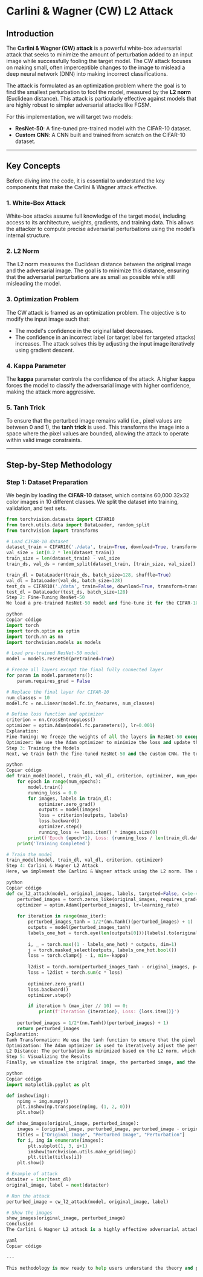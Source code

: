 # Carlini & Wagner (CW) L2 Attack

## Introduction

The **Carlini & Wagner (CW) attack** is a powerful white-box adversarial attack that seeks to minimize the amount of perturbation added to an input image while successfully fooling the target model. The CW attack focuses on making small, often imperceptible changes to the image to mislead a deep neural network (DNN) into making incorrect classifications.

The attack is formulated as an optimization problem where the goal is to find the smallest perturbation to fool the model, measured by the **L2 norm** (Euclidean distance). This attack is particularly effective against models that are highly robust to simpler adversarial attacks like FGSM.

For this implementation, we will target two models:
- **ResNet-50**: A fine-tuned pre-trained model with the CIFAR-10 dataset.
- **Custom CNN**: A CNN built and trained from scratch on the CIFAR-10 dataset.

---

## Key Concepts

Before diving into the code, it is essential to understand the key components that make the Carlini & Wagner attack effective.

### 1. **White-Box Attack**
White-box attacks assume full knowledge of the target model, including access to its architecture, weights, gradients, and training data. This allows the attacker to compute precise adversarial perturbations using the model’s internal structure.

### 2. **L2 Norm**
The L2 norm measures the Euclidean distance between the original image and the adversarial image. The goal is to minimize this distance, ensuring that the adversarial perturbations are as small as possible while still misleading the model.

### 3. **Optimization Problem**
The CW attack is framed as an optimization problem. The objective is to modify the input image such that:
- The model's confidence in the original label decreases.
- The confidence in an incorrect label (or target label for targeted attacks) increases.
The attack solves this by adjusting the input image iteratively using gradient descent.

### 4. **Kappa Parameter**
The **kappa** parameter controls the confidence of the attack. A higher kappa forces the model to classify the adversarial image with higher confidence, making the attack more aggressive.

### 5. **Tanh Trick**
To ensure that the perturbed image remains valid (i.e., pixel values are between 0 and 1), the **tanh trick** is used. This transforms the image into a space where the pixel values are bounded, allowing the attack to operate within valid image constraints.

---

## Step-by-Step Methodology

### Step 1: Dataset Preparation

We begin by loading the **CIFAR-10** dataset, which contains 60,000 32x32 color images in 10 different classes. We split the dataset into training, validation, and test sets.

```python
from torchvision.datasets import CIFAR10
from torch.utils.data import DataLoader, random_split
from torchvision import transforms

# Load CIFAR-10 dataset
dataset_train = CIFAR10('./data', train=True, download=True, transform=transforms.ToTensor())
val_size = int(0.2 * len(dataset_train))
train_size = len(dataset_train) - val_size
train_ds, val_ds = random_split(dataset_train, [train_size, val_size])

train_dl = DataLoader(train_ds, batch_size=128, shuffle=True)
val_dl = DataLoader(val_ds, batch_size=128)
test_ds = CIFAR10('./data', train=False, download=True, transform=transforms.ToTensor())
test_dl = DataLoader(test_ds, batch_size=128)
Step 2: Fine-Tuning ResNet-50
We load a pre-trained ResNet-50 model and fine-tune it for the CIFAR-10 dataset. The final fully connected layer is replaced to accommodate the 10 classes in CIFAR-10.

python
Copiar código
import torch
import torch.optim as optim
import torch.nn as nn
import torchvision.models as models

# Load pre-trained ResNet-50 model
model = models.resnet50(pretrained=True)

# Freeze all layers except the final fully connected layer
for param in model.parameters():
    param.requires_grad = False

# Replace the final layer for CIFAR-10
num_classes = 10
model.fc = nn.Linear(model.fc.in_features, num_classes)

# Define loss function and optimizer
criterion = nn.CrossEntropyLoss()
optimizer = optim.Adam(model.fc.parameters(), lr=0.001)
Explanation:
Fine-Tuning: We freeze the weights of all the layers in ResNet-50 except for the last fully connected layer. This approach is commonly used in transfer learning, where we leverage pre-trained models and adjust only the final layers to fit our new dataset.
Optimizer: We use the Adam optimizer to minimize the loss and update the model weights.
Step 3: Training the Models
Next, we train both the fine-tuned ResNet-50 and the custom CNN. The training process involves multiple epochs, during which the model learns to minimize the classification error on the CIFAR-10 dataset.

python
Copiar código
def train_model(model, train_dl, val_dl, criterion, optimizer, num_epochs=10):
    for epoch in range(num_epochs):
        model.train()
        running_loss = 0.0
        for images, labels in train_dl:
            optimizer.zero_grad()
            outputs = model(images)
            loss = criterion(outputs, labels)
            loss.backward()
            optimizer.step()
            running_loss += loss.item() * images.size(0)
        print(f'Epoch {epoch+1}, Loss: {running_loss / len(train_dl.dataset):.4f}')
    print('Training Completed')

# Train the model
train_model(model, train_dl, val_dl, criterion, optimizer)
Step 4: Carlini & Wagner L2 Attack
Here, we implement the Carlini & Wagner attack using the L2 norm. The attack iteratively perturbs the input image by optimizing the adversarial loss, minimizing the perturbation while misleading the model.

python
Copiar código
def cw_l2_attack(model, original_images, labels, targeted=False, c=1e-4, kappa=0, max_iter=1000, learning_rate=0.01):
    perturbed_images = torch.zeros_like(original_images, requires_grad=True).to("cpu")
    optimizer = optim.Adam([perturbed_images], lr=learning_rate)
    
    for iteration in range(max_iter):
        perturbed_images_tanh = 1/2*(nn.Tanh()(perturbed_images) + 1)
        outputs = model(perturbed_images_tanh)
        labels_one_hot = torch.eye(len(outputs[0]))[labels].to(original_images.device)
        
        i, _ = torch.max((1 - labels_one_hot) * outputs, dim=1)
        j = torch.masked_select(outputs, labels_one_hot.bool())
        loss = torch.clamp(j - i, min=-kappa)
        
        l2dist = torch.norm(perturbed_images_tanh - original_images, p=2)
        loss = l2dist + torch.sum(c * loss)
        
        optimizer.zero_grad()
        loss.backward()
        optimizer.step()

        if iteration % (max_iter // 10) == 0:
            print(f'Iteration {iteration}, Loss: {loss.item()}')
    
    perturbed_images = 1/2*(nn.Tanh()(perturbed_images) + 1)
    return perturbed_images
Explanation:
Tanh Transformation: We use the tanh function to ensure that the pixel values of the perturbed image remain within valid bounds (0, 1).
Optimization: The Adam optimizer is used to iteratively adjust the perturbations, minimizing the adversarial loss.
L2 Distance: The perturbation is minimized based on the L2 norm, which measures the Euclidean distance between the original and perturbed images.
Step 5: Visualizing the Results
Finally, we visualize the original image, the perturbed image, and the perturbation (difference between the two).

python
Copiar código
import matplotlib.pyplot as plt

def imshow(img):
    npimg = img.numpy()
    plt.imshow(np.transpose(npimg, (1, 2, 0)))
    plt.show()

def show_images(original_image, perturbed_image):
    images = [original_image, perturbed_image, perturbed_image - original_image]
    titles = ["Original Image", "Perturbed Image", "Perturbation"]
    for i, img in enumerate(images):
        plt.subplot(1, 3, i+1)
        imshow(torchvision.utils.make_grid(img))
        plt.title(titles[i])
    plt.show()

# Example of attack
dataiter = iter(test_dl)
original_image, label = next(dataiter)

# Run the attack
perturbed_image = cw_l2_attack(model, original_image, label)

# Show the images
show_images(original_image, perturbed_image)
Conclusion
The Carlini & Wagner L2 attack is a highly effective adversarial attack that minimizes perturbations while ensuring misclassification. By using the L2 norm and solving the optimization problem iteratively, we can craft adversarial examples that are nearly imperceptible but still cause the model to make incorrect predictions.

yaml
Copiar código

---

This methodology is now ready to help users understand the theory and practical implementation of the Carlini

